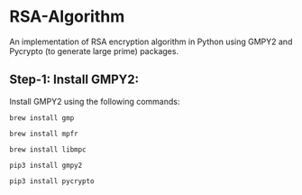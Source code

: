 # RSA-Algorithm
An  implementation of RSA encryption algorithm in Python using GMPY2 and Pycrypto (to generate large prime) packages.

## Step-1: Install GMPY2:

Install GMPY2 using the following commands:

`brew install gmp`

`brew install mpfr`

`brew install libmpc`

`pip3 install gmpy2`

`pip3 install pycrypto`